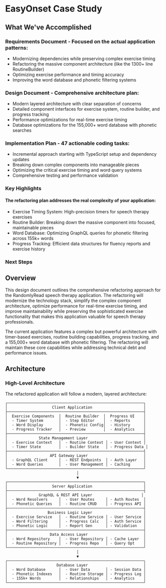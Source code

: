 # EasyOnset Case Study

## What We've Accomplished

### Requirements Document - Focused on the actual application patterns:

- Modernizing dependencies while preserving complex exercise timing
- Refactoring the massive component architecture (like the 1300+ line RoutineBuilder)
- Optimizing exercise performance and timing accuracy
- Improving the word database and phonetic filtering systems

### Design Document - Comprehensive architecture plan:

- Modern layered architecture with clear separation of concerns
- Detailed component interfaces for exercise system, routine builder, and progress tracking
- Performance optimizations for real-time exercise timing
- Database optimizations for the 155,000+ word database with phonetic searches

### Implementation Plan - 47 actionable coding tasks:

- Incremental approach starting with TypeScript setup and dependency updates
- Breaking down complex components into manageable pieces
- Optimizing the critical exercise timing and word query systems
- Comprehensive testing and performance validation

### Key Highlights

#### The refactoring plan addresses the real complexity of your application:

- Exercise Timing System: High-precision timers for speech therapy exercises
- Routine Builder: Breaking down the massive component into focused, maintainable pieces
- Word Database: Optimizing GraphQL queries for phonetic filtering across 155k+ words
- Progress Tracking: Efficient data structures for fluency reports and exercise history

### Next Steps

## Overview

This design document outlines the comprehensive refactoring approach for the RandomlyRead speech therapy application. The refactoring will modernize the technology stack, simplify the complex component architecture, optimize performance for real-time exercise timing, and improve maintainability while preserving the sophisticated exercise functionality that makes this application valuable for speech therapy professionals.

The current application features a complex but powerful architecture with timer-based exercises, routine building capabilities, progress tracking, and a 155,000+ word database with phonetic filtering. The refactoring will maintain these core capabilities while addressing technical debt and performance issues.

## Architecture

### High-Level Architecture

The refactored application will follow a modern, layered architecture:

```
┌─────────────────────────────────────────────────────────────┐
│                    Client Application                       │
├─────────────────────────────────────────────────────────────┤
│  Exercise Components  │  Routine Builder  │  Progress UI    │
│  - Timer System       │  - Step Editor    │  - Reports      │
│  - Word Display       │  - Phonetic Config│  - History      │
│  - Progress Tracker   │  - Preview        │  - Analytics    │
├─────────────────────────────────────────────────────────────┤
│              State Management Layer                         │
│  - Exercise Context   │  - Routine Context │ - User Context │
│  - Timer State        │  - Builder State   │ - Progress Data │
├─────────────────────────────────────────────────────────────┤
│                   API Gateway Layer                         │
│  - GraphQL Client     │  - REST Endpoints  │ - Auth Layer   │
│  - Word Queries       │  - User Management │ - Caching      │
└─────────────────────────────────────────────────────────────┘
                                │
                                ▼
┌─────────────────────────────────────────────────────────────┐
│                    Server Application                       │
├─────────────────────────────────────────────────────────────┤
│              GraphQL & REST API Layer                      │
│  - Word Resolvers     │  - User Routes     │ - Auth Routes  │
│  - Phonetic Queries   │  - Routine CRUD    │ - Progress API │
├─────────────────────────────────────────────────────────────┤
│                  Business Logic Layer                       │
│  - Exercise Service   │  - Routine Service │ - User Service │
│  - Word Filtering     │  - Progress Calc   │ - Auth Service │
│  - Phonetic Logic     │  - Report Gen      │ - Validation   │
├─────────────────────────────────────────────────────────────┤
│                   Data Access Layer                         │
│  - Word Repository    │  - User Repository │ - Cache Layer  │
│  - Routine Repository │  - Progress Repo   │ - Query Opt    │
└─────────────────────────────────────────────────────────────┘
                                │
                                ▼
┌─────────────────────────────────────────────────────────────┐
│                      Database Layer                         │
│  - Word Database      │  - User Data       │ - Session Data │
│  - Phonetic Indexes   │  - Routine Storage │ - Progress Log │
│  - 155k+ Words        │  - Relationships   │ - Analytics    │
└─────────────────────────────────────────────────────────────┘
```
